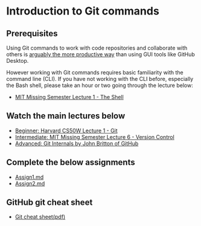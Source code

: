 # Introduction to Git commands

## Prerequisites

Using Git commands to work with code repositories and collaborate with others is [arguably the more productive way](https://www.reddit.com/r/AskProgramming/comments/7pet4i/github_desktop_vs_cli/) 
than using GUI tools like GitHub Desktop. 

However working with Git commands requires basic familiarity with the command line (CLI). If you have not working with the CLI before, especially the Bash shell, please take an hour or two going through the lecture below:

- [MIT Missing Semester Lecture 1 - The Shell](https://www.youtube.com/watch?v=Z56Jmr9Z34Q)

## Watch the main lectures below
- [Beginner: Harvard CS50W Lecture 1 - Git](https://youtu.be/NcoBAfJ6l2Q)
- [Intermediate: MIT Missing Semester Lecture 6 - Version Control](https://missing.csail.mit.edu/2020/version-control/)
- [Advanced: Git Internals by John Britton of GitHub](https://youtu.be/lG90LZotrpo)

## Complete the below assignments
- [Assign1.md](./assignments/Assign1.md)
- [Assign2.md](./assignments/Assign2.md)

## GitHub git cheat sheet
- [Git cheat sheet(pdf)](https://education.github.com/git-cheat-sheet-education.pdf)

